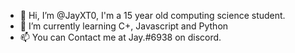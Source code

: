 - 👋 Hi, I’m @JayXT0, I'm a 15 year old computing science student.
- 🌱 I’m currently learning C+, Javascript and Python
- 📫 You can Contact me at Jay.#6938 on discord.

<!---
JayXT0/JayXT0 is a ✨ special ✨ repository because its `README.md` (this file) appears on your GitHub profile.
You can click the Preview link to take a look at your changes.
--->
